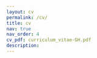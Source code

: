 ```yaml
---
layout: cv
permalink: /cv/
title: cv
nav: true
nav_order: 4
cv_pdf: curriculum_vitae-GH.pdf
description:
---
```

